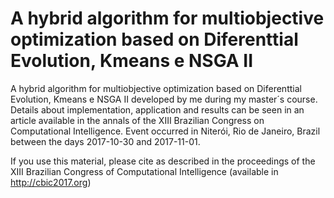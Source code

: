 # A hybrid algorithm for multiobjective optimization based on Diferenttial Evolution, Kmeans e NSGA II

A hybrid algorithm for multiobjective optimization based on Diferenttial Evolution, Kmeans e NSGA II developed by me during my master´s course. Details about implementation, application and results can be seen in an article available in the annals of the XIII Brazilian Congress on Computational Intelligence. Event occurred in Niterói, Rio de Janeiro, Brazil between the days 2017-10-30 and 2017-11-01.

If you use this material, please cite as described in the proceedings of the XIII Brazilian Congress of Computational Intelligence (available in http://cbic2017.org)
